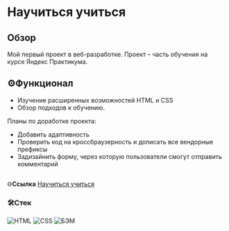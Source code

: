 # **Научиться учиться**

## Обзор
Мой первый проект в веб-разработке. Проект – часть обучения на курсе Яндекс Практикума.

## ⚙️Функционал
- Изучение расширенных возможностей HTML и CSS
- Обзор подходов к обучению.

Планы по доработке проекта:
* Добавить адаптивность
* Проверить код на кроссбраузерность и дописать все вендорные префиксы
* Задизайнить форму, через которую пользователи смогут отправить комментарий

##

🌐**Ссылка** [Научиться учиться](https://romnyer.github.io/how-to-learn/)

### 🛠Стек
<div>
  <img src="https://img.shields.io/badge/HTML-E34F26?style=flat-square&logo=HTML5&logoColor=white" alt="HTML" style="display:inline;"/>
  <img src="https://img.shields.io/badge/CSS-1572B6?style=flat-square&logo=CSS3&logoColor=white" alt="CSS" style="display:inline;"/>
  <img src="https://img.shields.io/badge/🔧-БЭМ-black?&style=flat-square&logoColor=white" alt="БЭМ">
</div>

